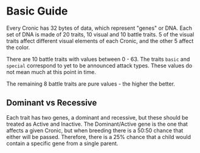 # Basic Guide
Every Cronic has 32 bytes of data, which represent "genes" or DNA. Each set of DNA is made of 20 traits, 10 visual and 10 battle traits. 5 of the visual traits affect different visual elements of each Cronic, and the other 5 affect the color.

There are 10 battle traits with values between 0 - 63. The traits `basic` and `special` correspond to yet to be announced attack types. These values do not mean much at this point in time.

The remaining 8 battle traits are pure values - the higher the better.

## Dominant vs Recessive

Each trait has two genes, a dominant and recessive, but these should be treated as Active and Inactive. The Dominant/Active gene is the one that affects a given Cronic, but when breeding there is a 50:50 chance that either will be passed. Therefore, there is a 25% chance that a child would contain a specific gene from a single parent.

